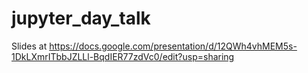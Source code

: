 # jupyter_day_talk

Slides at https://docs.google.com/presentation/d/12QWh4vhMEM5s-1DkLXmrITbbJZLLl-BqdIER77zdVc0/edit?usp=sharing
